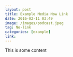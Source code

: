 ```yaml
---
layout: post
title: Example Media Now Link
date: 2016-02-11 03:49
image: /images/podcast.jpeg
tag: No-link
categories: [example]
link: 
---
```


This is some content
